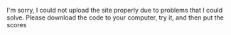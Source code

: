 I'm sorry, I could not upload the site properly due to problems that I could solve.
Please download the code to your computer, try it, and then put the scores
